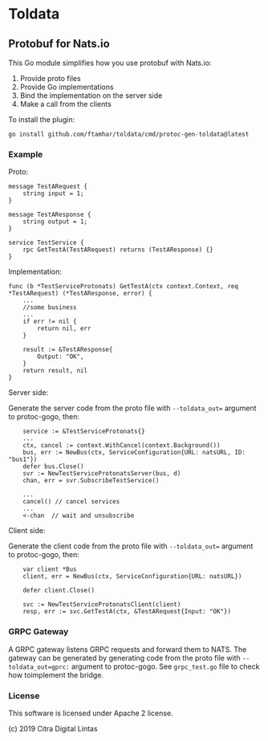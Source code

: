 # Toldata
## Protobuf for Nats.io

This Go module simplifies how you use protobuf with Nats.io:
1. Provide proto files
2. Provide Go implementations
3. Bind the implementation on the server side
4. Make a call from the clients

To install the plugin:

```
go install github.com/ftamhar/toldata/cmd/protoc-gen-toldata@latest
```


### Example
Proto:
```
message TestARequest {
    string input = 1; 
}

message TestAResponse {
    string output = 1;
}

service TestService {
    rpc GetTestA(TestARequest) returns (TestAResponse) {}
}
```

Implementation:
```
func (b *TestServiceProtonats) GetTestA(ctx context.Context, req *TestARequest) (*TestAResponse, error) {
	...
    //some business
    ...
    if err != nil {
		return nil, err
	}

	result := &TestAResponse{
		Output: "OK",
	}
	return result, nil
}
```

Server side:

Generate the server code from the proto file with `--toldata_out=` argument to protoc-gogo, then:

```
    service := &TestServiceProtonats{}
    ...
    ctx, cancel := context.WithCancel(context.Background())
	bus, err := NewBus(ctx, ServiceConfiguration{URL: natsURL, ID: "bus1"})
	defer bus.Close()
	svr := NewTestServiceProtonatsServer(bus, d)
	chan, err = svr.SubscribeTestService()

    ...
	cancel() // cancel services
	...
	<-chan  // wait and unsubscribe 
```

Client side:

Generate the client code from the proto file with `--toldata_out=` argument to protoc-gogo, then:

```
    var client *Bus
	client, err = NewBus(ctx, ServiceConfiguration{URL: natsURL})
	
	defer client.Close()

	svc := NewTestServiceProtonatsClient(client)
	resp, err := svc.GetTestA(ctx, &TestARequest{Input: "OK"})

```

### GRPC Gateway
A GRPC gateway listens GRPC requests and forward them to NATS. The gateway can be generated by generating code from the proto file 
with `--toldata_out=gprc:` argument to protoc-gogo. See `grpc_test.go` file to check how toimplement the bridge.

### License

This software is licensed under Apache 2 license.

(c) 2019 Citra Digital Lintas

